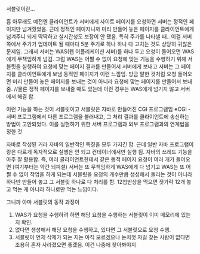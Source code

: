 서블릿이란...

 흠 아무래도 예전엔 클라이언트가 서버에게 사이트 페이지를 요청하면 서버는 정적인 페이지만 넘겨줬었음.
근데 정적인 페이지니까 미리 만들어 놓은 페이지를 클라이언트에게 넘겨주니 되게 딱딱하고 실시간성도 보장이 안 됐음. 특히 주가를 나타낼 때..
이걸 서버 쪽에서 주가가 업데이트 될 때마다 5분 주기로 하나 하나 다 고치는 것도 상당히 귀찮은 문제임.
그래서 서버는 WAS(웹 어플리케이션 서버)를 하나 두고 요청이 들어오면 WAS에게 무책임하게 넘김.
그럼 WAS는 어쩔 수 없이 요청에 맞는 기능을 수행하기 위해 서블릿을 실행하여 요청에 맞는 페이지 결과를 만들어서 서버에게 보내고 서버는 그 페이지를 클라이언트에게 보냄
동적인 페이지가 이런 느낌임. 방금 말한 것처럼 요청 들어오면 미리 만들어 놓은 페이지를 보내는 것이 아니라 요청에 맞는 페이지를 만들어서 보내줌.
//물론 정적 페이지를 보내줄 때도 있는데 이런 경우는 WAS에게 넘기지 않고 서버에서 해결 함.

이런 기능을 하는 것이 서블릿이고 서블릿은 자바로 만들어진 CGI 프로그램임
※CGI -  서버 프로그램에서 다른 프로그램을 불러내고, 그 처리 결과를 클라이언트에 송신하는 방법이 고안되었다. 이를 실현하기 위한 서버 프로그램과 외부 프로그램과의 연계법을 정한 것

자바로 작성된 거라 자바의 일반적인 특징을 모두 가지긴 함. 근데 일반 자바 프로그램이랑은 다르게 독자적으로 실행은 안 되고 컨테이너에서만 실행 됨.
자바의 쓰레드 기능을 아주 잘 활용함. 즉, 여러 클라이언트한테서 같은 동적 페이지 요청이 여러 개가 들어오면 (여기부터는 약간 뇌피셜) 서버는 또 무책임하게 WAS에게 다 넘기고 WAS는 또 어쩔 수 없이 작업을 하게 되는데 서블릿을 요청의 개수만큼 생성해서 돌리는 것이 아니라 하나만 만들어 놓고 그 서블릿 하나로 다 처리를 함. 12첩반상을 먹으면 젓가락 12개 놓고 먹는 게 아니라 하나로만 먹는 느낌이다.

그니까 아마 서블릿의 동작 과정이
1. WAS가 요청을 수행하려 하면 해당 요청을 수행하는 서블릿이 이미 메모리에 있는 지 확인.
2. 없다면 생성해서 해당 요청을 수행하고, 있다면 그 서블릿으로 요청 수행.
3. 서블릿이 언제 삭제가 되는 지는 아직 모르겠으나 눈치껏 자길 찾는 사람이 없다면 조용히 혼자 사라졌으면 좋겠음. 이건 나중에 찾아봐야지
